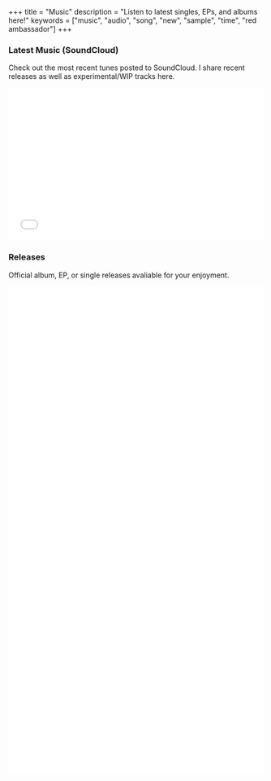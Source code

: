 +++
title = "Music"
description = "Listen to latest singles, EPs, and albums here!"
keywords = ["music", "audio", "song", "new", "sample", "time", "red ambassador"]
+++

<!-- - [Latest music](#latest-music-soundcloud)
- [Releases (Singles/EPs/Albums)](#releases) -->

### Latest Music (SoundCloud)

Check out the most recent tunes posted to SoundCloud. I share recent releases
as well as experimental/WIP tracks here.

<iframe width="100%" height="300" scrolling="no" frameborder="no" allow="autoplay" src="//w.soundcloud.com/player/?url=https%3A//api.soundcloud.com/users/18929730&color=%23ff0000&auto_play=true&hide_related=false&show_comments=true&show_user=true&show_reposts=false&show_teaser=true&visual=true"></iframe>

### Releases

Official album, EP, or single releases avaliable for your enjoyment.

<iframe style="border: 0; width: 100%; height: 120px;" src="//bandcamp.com/EmbeddedPlayer/track=1656152443/size=large/bgcol=333333/linkcol=e32c14/tracklist=false/artwork=small/transparent=true/" seamless><a href="//red-ambassador.bandcamp.com/track/time">Time by Red Ambassador</a></iframe>

<iframe style="border: 0; width: 100%; height: 120px;" src="//bandcamp.com/EmbeddedPlayer/track=2441914050/size=large/bgcol=333333/linkcol=e32c14/tracklist=false/artwork=small/transparent=true/" seamless><a href="//red-ambassador.bandcamp.com/track/clarity">Clarity by Red Ambassador</a></iframe>

<iframe style="border: 0; width: 100%; height: 120px;" src="//bandcamp.com/EmbeddedPlayer/track=3037978442/size=large/bgcol=333333/linkcol=e32c14/tracklist=false/artwork=small/transparent=true/" seamless><a href="//red-ambassador.bandcamp.com/track/mr-pixels-life-adventure">Mr. Pixel&#39;s Life Adventure by Red Ambassador</a></iframe>

<iframe style="border: 0; width: 100%; height: 120px;" src="//bandcamp.com/EmbeddedPlayer/track=2615318711/size=large/bgcol=333333/linkcol=e32c14/tracklist=false/artwork=small/transparent=true/" seamless><a href="//red-ambassador.bandcamp.com/track/glass">Glass by Red Ambassador</a></iframe>

<iframe style="border: 0; width: 100%; height: 120px;" src="//bandcamp.com/EmbeddedPlayer/track=1811742509/size=large/bgcol=333333/linkcol=e32c14/tracklist=false/artwork=small/transparent=true/" seamless><a href="//red-ambassador.bandcamp.com/track/particulate">Particulate by Red Ambassador</a></iframe>

<iframe style="border: 0; width: 100%; height: 120px;" src="//bandcamp.com/EmbeddedPlayer/track=2269636616/size=large/bgcol=333333/linkcol=e32c14/tracklist=false/artwork=small/transparent=true/" seamless><a href="//red-ambassador.bandcamp.com/track/lost">Lost by Red Ambassador</a></iframe>

<iframe style="border: 0; width: 100%; height: 120px;" src="//bandcamp.com/EmbeddedPlayer/track=3169172022/size=large/bgcol=333333/linkcol=e32c14/tracklist=false/artwork=small/transparent=true/" seamless><a href="//red-ambassador.bandcamp.com/track/bandwidth-feat-cozy-broke">Bandwidth (feat. Cozy Broke) by Red Ambassador</a></iframe>

<iframe style="border: 0; width: 100%; height: 120px;" src="//bandcamp.com/EmbeddedPlayer/track=4095733645/size=large/bgcol=333333/linkcol=e32c14/tracklist=false/artwork=small/transparent=true/" seamless><a href="//red-ambassador.bandcamp.com/track/dusk">Dusk by Red Ambassador</a></iframe>
